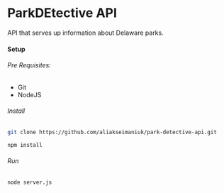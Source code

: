 # ParkDEtective API
API that serves up information about Delaware parks.  

#### Setup

###### Pre Requisites:  
  
  * Git
  * NodeJS

###### Install 

``` bash
git clone https://github.com/aliakseimaniuk/park-detective-api.git

npm install
```

###### Run

``` bash
node server.js
```
